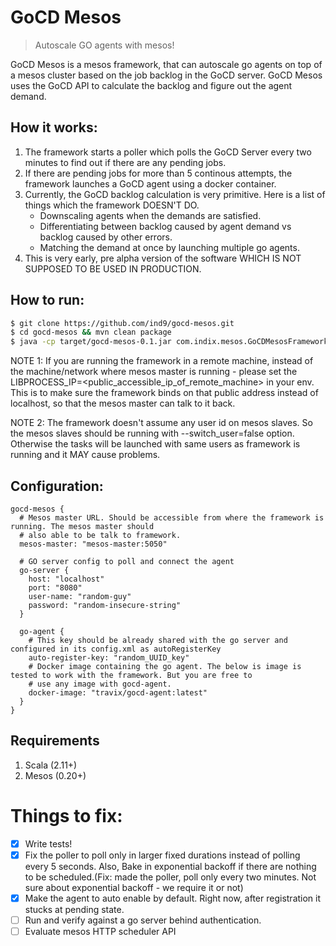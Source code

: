 GoCD Mesos
==========


> Autoscale GO agents with mesos!

GoCD Mesos is a mesos framework, that can autoscale go agents on top of a mesos cluster based on the job backlog in the GoCD server. GoCD Mesos uses the GoCD API to calculate the backlog and figure out the agent demand.

How it works:
-------------
1. The framework starts a poller which polls the GoCD Server every two minutes to find out if there are any pending jobs.
2. If there are pending jobs for more than 5 continous attempts, the framework launches a GoCD agent using a docker container.
3. Currently, the GoCD backlog calculation is very primitive. Here is a list of things which the framework DOESN'T DO.
    - Downscaling agents when the demands are satisfied.
    - Differentiating between backlog caused by agent demand vs backlog caused by other errors.
    - Matching the demand at once by launching multiple go agents. 
4. This is very early, pre alpha version of the software WHICH IS NOT SUPPOSED TO BE USED IN PRODUCTION.


How to run:
-----------
```bash
$ git clone https://github.com/ind9/gocd-mesos.git
$ cd gocd-mesos && mvn clean package
$ java -cp target/gocd-mesos-0.1.jar com.indix.mesos.GoCDMesosFramework path/to/framework.conf
```

NOTE 1: If you are running the framework in a remote machine, instead of the machine/network where mesos master is running - please set the LIBPROCESS_IP=<public_accessible_ip_of_remote_machine> in your env. This is to make sure the framework binds on that public address instead of localhost, so that the mesos master can talk to it back. 

NOTE 2: The framework doesn't assume any user id on mesos slaves. So the mesos slaves should be running with --switch_user=false option. Otherwise the tasks will be launched with same users as framework is running and it MAY cause problems. 

Configuration:
--------------
```
gocd-mesos {
  # Mesos master URL. Should be accessible from where the framework is running. The mesos master should
  # also able to be talk to framework. 
  mesos-master: "mesos-master:5050"

  # GO server config to poll and connect the agent
  go-server {
    host: "localhost"
    port: "8080"
    user-name: "random-guy"
    password: "random-insecure-string"
  }

  go-agent {
    # This key should be already shared with the go server and configured in its config.xml as autoRegisterKey
    auto-register-key: "random_UUID_key"
    # Docker image containing the go agent. The below is image is tested to work with the framework. But you are free to
    # use any image with gocd-agent.
    docker-image: "travix/gocd-agent:latest"
  }
}
```

Requirements
------------

1. Scala (2.11+)
2. Mesos (0.20+)


Things to fix:
=============
- [x] Write tests!
- [x] Fix the poller to poll only in larger fixed durations instead of polling every 5 seconds. Also, Bake in exponential backoff if there are nothing to be scheduled.(Fix: made the poller, poll only every two minutes. Not sure about exponential backoff - we require it or not)
- [x] Make the agent to auto enable by default. Right now, after registration it stucks at pending state.
- [ ] Run and verify against a go server behind authentication.
- [ ] Evaluate mesos HTTP scheduler API
